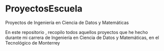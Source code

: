 # ProyectosEscuela
Proyectos de Ingeniería en Ciencia de Datos y Matemáticas 

En este repositorio , recopilo todos aquellos proyectos que he hecho durante mi carrera de Ingeniería en Ciencia de Datos y Matemáticas, en el Tecnológico de Monterrey 
